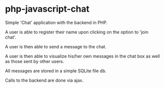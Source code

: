 # php-javascript-chat

Simple 'Chat' application with the backend in PHP.

A user is able to register their name upon clicking on the option to 'join chat'.

A user is then able to send a message to the chat.



A user is then able to visualize his/her own messages in the chat box as well as those sent by other users.

All messages are stored in a simple SQLite file db.

Calls to the backend are done via ajax.
